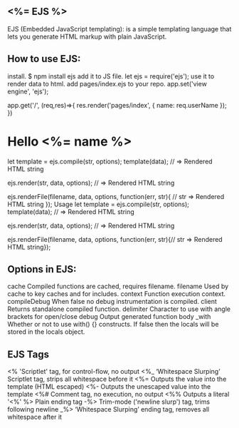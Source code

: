 ## <%= EJS %>
EJS (Embedded JavaScript templating): is a simple templating language that lets you generate HTML markup with plain JavaScript.

## How to use EJS:
install.
$ npm install ejs
add it to JS file.
let ejs = require('ejs');
use it to render data to html.
add pages/index.ejs to your repo.
app.set('view engine', 'ejs');

app.get('/', (req,res)=>{
    res.render('pages/index', {
        name: req.userName
    });
})
<h1> Hello <%= name %></h1>
let template = ejs.compile(str, options);
template(data);
// => Rendered HTML string

ejs.render(str, data, options);
// => Rendered HTML string

ejs.renderFile(filename, data, options, function(err, str){
    // str => Rendered HTML string
});
Usage
let template = ejs.compile(str, options); template(data); // => Rendered HTML string

ejs.render(str, data, options); // => Rendered HTML string

ejs.renderFile(filename, data, options, function(err, str){// str => Rendered HTML string});

## Options in EJS:
cache Compiled functions are cached, requires filename.
filename Used by cache to key caches and for includes.
context Function execution context.
compileDebug When false no debug instrumentation is compiled.
client Returns standalone compiled function.
delimiter Character to use with angle brackets for open/close
debug Output generated function body
_with Whether or not to use with() {} constructs. If false then the locals will be stored in the locals object.

## EJS Tags
<% 'Scriptlet' tag, for control-flow, no output
<%_ ‘Whitespace Slurping’ Scriptlet tag, strips all whitespace before it
<%= Outputs the value into the template (HTML escaped)
<%- Outputs the unescaped value into the template
<%# Comment tag, no execution, no output
<%% Outputs a literal '<%'
%> Plain ending tag
-%> Trim-mode ('newline slurp') tag, trims following newline
_%> ‘Whitespace Slurping’ ending tag, removes all whitespace after it